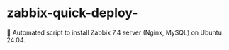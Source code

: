 # zabbix-quick-deploy-
🤖 Automated script to install Zabbix 7.4 server (Nginx, MySQL) on Ubuntu 24.04.
